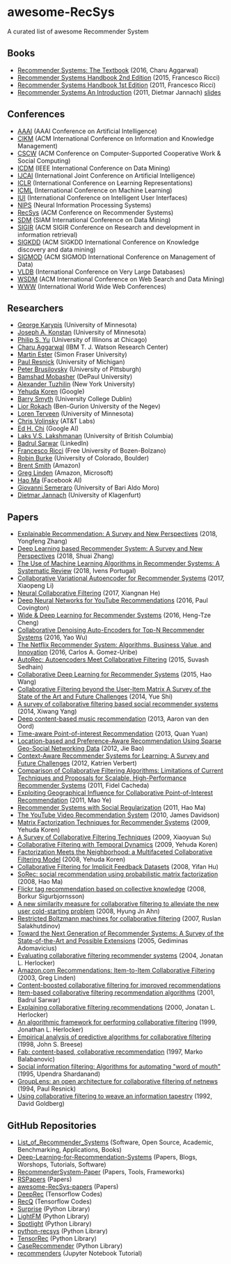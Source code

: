 # awesome-RecSys
A curated list of awesome Recommender System

## Books
* [Recommender Systems: The Textbook](http://pzs.dstu.dp.ua/DataMining/recom/bibl/1aggarwal_c_c_recommender_systems_the_textbook.pdf) (2016, Charu Aggarwal)
* [Recommender Systems Handbook 2nd Edition](https://edyaaleh.files.wordpress.com/2016/02/recommendersystemshandbook.pdf) (2015, Francesco Ricci)
* [Recommender Systems Handbook 1st Edition](https://www.cse.iitk.ac.in/users/nsrivast/HCC/Recommender_systems_handbook.pdf) (2011, Francesco Ricci)
* [Recommender Systems An Introduction](https://github.com/singmiya/recsys/raw/master/Recommender%20Systems%20An%20Introduction.pdf) (2011, Dietmar Jannach) [slides](http://www.recommenderbook.net/teaching-material/slides)

## Conferences
* [AAAI](https://www.aaai.org/) (AAAI Conference on Artificial Intelligence)
* [CIKM](http://www.cikmconference.org/) (ACM International Conference on Information and Knowledge Management)
* [CSCW](http://cscw.acm.org) (ACM Conference on Computer-Supported Cooperative Work & Social Computing)
* [ICDM](http://icdm2019.bigke.org/) (IEEE International Conference on Data Mining)
* [IJCAI](https://www.ijcai.org/) (International Joint Conference on Artificial Intelligence)
* [ICLR](https://iclr.cc/) (International Conference on Learning Representations)
* [ICML](https://icml.cc/) (International Conference on Machine Learning)
* [IUI](https://iui.acm.org) (International Conference on Intelligent User Interfaces)
* [NIPS](https://nips.cc/) (Neural Information Processing Systems)
* [RecSys](https://recsys.acm.org/) (ACM Conference on Recommender Systems)
* [SDM](https://www.siam.org/) (SIAM International Conference on Data Mining)
* [SIGIR](https://sigir.org/) (ACM SIGIR Conference on Research and development in information retrieval)
* [SIGKDD](https://www.kdd.org/) (ACM SIGKDD International Conference on Knowledge discovery and data mining)
* [SIGMOD](https://sigmod.org/) (ACM SIGMOD International Conference on Management of Data)
* [VLDB](https://www.vldb.org/) (International Conference on Very Large Databases)
* [WSDM](http://www.wsdm-conference.org/) (ACM International Conference on Web Search and Data Mining)
* [WWW](https://www.iw3c2.org/) (International World Wide Web Conferences)

## Researchers
* [George Karypis](http://glaros.dtc.umn.edu/gkhome/index.php) (University of Minnesota)
* [Joseph A. Konstan](http://konstan.umn.edu/) (University of Minnesota)
* [Philip S. Yu](https://www.cs.uic.edu/PSYu) (University of Illinons at Chicago)
* [Charu Aggarwal](http://www.charuaggarwal.net/) (IBM T. J. Watson Research Center)
* [Martin Ester](http://www.sfu.ca/computing/people/faculty/martinester/people.html) (Simon Fraser University)
* [Paul Resnick](http://presnick.people.si.umich.edu/) (University of Michigan)
* [Peter Brusilovsky](http://www.pitt.edu/~peterb/) (University of Pittsburgh)
* [Bamshad Mobasher](http://facweb.cs.depaul.edu/mobasher/) (DePaul University)
* [Alexander Tuzhilin](http://people.stern.nyu.edu/atuzhili/) (New York University)
* [Yehuda Koren](https://www.linkedin.com/in/yehuda-koren-8566147/) (Google)
* [Barry Smyth](https://barrysmyth.me/) (University College Dublin)
* [Lior Rokach](http://www.ise.bgu.ac.il/faculty/liorr/) (Ben-Gurion University of the Negev)
* [Loren Terveen](https://www-users.cs.umn.edu/~terveen/) (University of Minnesota)
* [Chris Volinsky](http://stats.research.att.com/volinsky/) (AT&T Labs)
* [Ed H. Chi](https://sites.google.com/view/edchi/) (Google AI)
* [Laks V.S. Lakshmanan](https://www.cs.ubc.ca/~laks/) (University of British Columbia)
* [Badrul Sarwar](https://www.linkedin.com/in/bmsarwar/) (LinkedIn)
* [Francesco Ricci](http://www.inf.unibz.it/~ricci/) (Free University of Bozen-Bolzano)
* [Robin Burke](http://www.that-recsys-lab.net/) (University of Colorado, Boulder)
* [Brent Smith](https://www.linkedin.com/in/brent-smith-2a1b8/) (Amazon)
* [Greg Linden](http://glinden.blogspot.com/) (Amazon, Microsoft)
* [Hao Ma](https://www.haoma.io/) (Facebook AI)
* [Giovanni Semeraro](http://www.di.uniba.it/~swap/index.php?n=Membri.Semeraro) (University of Bari Aldo Moro)
* [Dietmar Jannach](https://www.aau.at/en/ainf/research-groups/infsys/team/dietmar-jannach/) (University of Klagenfurt)

## Papers
* [Explainable Recommendation: A Survey and New Perspectives](https://arxiv.org/pdf/1804.11192) (2018, Yongfeng Zhang)
* [Deep Learning based Recommender System: A Survey and New Perspectives](https://arxiv.org/pdf/1707.07435.pdf) (2018, Shuai Zhang)
* [The Use of Machine Learning Algorithms in Recommender Systems: A Systematic Review](https://reader.elsevier.com/reader/sd/pii/S0957417417308333?token=629FE3F24671869A0ED00ED8313EEDBE01C0F96D9F897F4B66064976D8DA3DE886E16CC6442E066CAA20206FB8F3AF48) (2018, Ivens Portugal)
* [Collaborative Variational Autoencoder for Recommender Systems](http://eelxpeng.github.io/assets/paper/Collaborative_Variational_Autoencoder.pdf) (2017, Xiaopeng Li)
* [Neural Collaborative Filtering](https://www.comp.nus.edu.sg/~xiangnan/papers/ncf.pdf) (2017, Xiangnan He)
* [Deep Neural Networks for YouTube Recommendations](https://static.googleusercontent.com/media/research.google.com/ko//pubs/archive/45530.pdf) (2016, Paul Covington)
* [Wide & Deep Learning for Recommender Systems](https://arxiv.org/pdf/1606.07792.pdf) (2016, Heng-Tze Cheng)
* [Collaborative Denoising Auto-Encoders for Top-N Recommender Systems](http://alicezheng.org/papers/wsdm16-cdae.pdf) (2016, Yao Wu)
* [The Netflix Recommender System: Algorithms, Business Value, and Innovation](https://dl.acm.org/citation.cfm?id=2843948) (2016, Carlos A. Gomez-Uribe)
* [AutoRec: Autoencoders Meet Collaborative Filtering](http://users.cecs.anu.edu.au/~u5098633/papers/www15.pdf) (2015, Suvash Sedhain)
* [Collaborative Deep Learning for Recommender Systems](http://www.wanghao.in/paper/KDD15_CDL.pdf) (2015, Hao Wang)
* [Collaborative Filtering beyond the User-Item Matrix A Survey of the State of the Art and Future Challenges](https://github.com/daicoolb/RecommenderSystem-Paper/raw/master/Survey/Collaborative%20Filtering%20beyond%20the%20User-Item%20Matrix%20A%20Survey%20of%20the%20State%20of%20the%20Art%20and%20Future%20Challenges.pdf) (2014, Yue Shi)
* [A survey of collaborative filtering based social recommender systems](https://pdf.sciencedirectassets.com/271515/1-s2.0-S0140366414X00046/1-s2.0-S0140366413001722/main.pdf?x-amz-security-token=AgoJb3JpZ2luX2VjEMj%2F%2F%2F%2F%2F%2F%2F%2F%2F%2FwEaCXVzLWVhc3QtMSJHMEUCIQDfqVfj3lTXbtgVSR2pBZq0%2FgVFap0lle4qJ1FPsvbVrwIgLPGTpoLFWLtKuo9PGzi5Bk1LjibhZrxqC7IU5Q3ZMp4q4wMI0f%2F%2F%2F%2F%2F%2F%2F%2F%2F%2FARACGgwwNTkwMDM1NDY4NjUiDK2fc%2B8lkYgWEtK19Sq3AycB3OJrYhslde%2BVkBAEWW3%2FtB0RKge9yEs4Z6VK1rIX8s2dTHB20SZIFy0l2AQkkXjzCYNchjqRpyNUKguCLrQAzg6StNuOuNWzj6hMIh7sqAm4N30IPxcvSlbTrpml3GJfsa9hXNC8CHtVY4jwAMBcxpq%2BD38YrJLy%2FMPjcvX4eENMUf6%2FfQRphhlibMrWjK091A2ZSmcjThH5fELt4IBXm9%2BAnjDqT9FOxawzQWlW%2BHL4uDCoEW%2BpfwgRHZVE7FkeLsu6dMy5Gd7IJGcFLJF0c%2BbnFf4PEKl6W9LHzFG5gfwaXiezblGTC0BYBjwhfDYGx%2FhdCX6I0ux20GKhRiyQ7ARhOxklI9EtOrb3lxTPGcjUp8GQZIn7A5MN0tu%2FUIGb9QR%2F%2BZUzIIXELGVocIujri44EdeY9kncqG8T4HIcG8SoI0SwpnyjkiuzrOTW%2FZulX%2B1S%2BIPW7Rkd%2FxnA258XkyQxP28pGtsfX7mLbBWGuAATByTuhqUDunjssgTAWE%2F30mvqFvonkSCOcDHvwteMM7mhZLWrMYzNOYTs4Sd1zDXRIJOUiS%2FCOUk3ttYMpWr8mJ6vk4gw0cGe5wU6tAGfECJD5YVLosMCI8p35GRAttTCKwndENC43wi3%2B6ARoNFSkDw8cP8U%2FpGW5NylPOhbSpPJfdKkacfrZOjG8YFG6O2%2FNlcNuTSSYptOijsB7N9AACyVJ5%2Bb1EEzqsRR0E%2Fiv8yYjh8BB600FJXbigM8RlP38Rmw34ZwcEmbFQpDUE7P1EOJod2b2%2Fg3ZCVZzrHQiMHGbRw%2FQ6mKggco%2BO7%2F36eZ4HHUNgC8%2FP6GXEfZb1eJKOo%3D&AWSAccessKeyId=ASIAQ3PHCVTYVPVFKURP&Expires=1558686791&Signature=eEgN9oLeqj%2Bedxll9EXZvMeKEu4%3D&hash=078804dc5352d945cc864c282538dca0301ee32f7602856b06ca9baa9dc06c07&host=68042c943591013ac2b2430a89b270f6af2c76d8dfd086a07176afe7c76c2c61&pii=S0140366413001722&tid=spdf-93147d32-a68b-487f-b057-ee1af5731694&sid=ab25584891ef3044c429cab8cbcc0cafd093gxrqa&type=client) (2014, Xiwang Yang)
* [Deep content-based music recommendation](https://papers.nips.cc/paper/5004-deep-content-based-music-recommendation.pdf) (2013, Aaron van den Oord)
* [Time-aware Point-of-interest Recommendation](https://www.ntu.edu.sg/home/axsun/paper/sun_sigir13quan.pdf) (2013, Quan Yuan)
* [Location-based and Preference-Aware Recommendation Using Sparse Geo-Social Networking Data](https://www.microsoft.com/en-us/research/wp-content/uploads/2016/02/LocationRecommendation.pdf) (2012, Jie Bao)
* [Context-Aware Recommender Systems for Learning: A Survey and Future Challenges](https://ieeexplore.ieee.org/stamp/stamp.jsp?tp=&arnumber=6189308) (2012, Katrien Verbert)
* [Comparison of Collaborative Filtering Algorithms: Limitations of Current Techniques and Proposals for Scalable, High-Performance Recommender Systems](https://dl.acm.org/citation.cfm?id=1921593) (2011, Fidel Cacheda)
* [Exploiting Geographical Influence for Collaborative Point-of-Interest Recommendation](https://www.cse.cuhk.edu.hk/irwin.king.new/_media/presentations/p325.pdf) (2011, Mao Ye)
* [Recommender Systems with Social Regularization](http://citeseerx.ist.psu.edu/viewdoc/download?doi=10.1.1.352.9959&rep=rep1&type=pdf) (2011, Hao Ma)
* [The YouTube Video Recommendation System](https://www.inf.unibz.it/~ricci/ISR/papers/p293-davidson.pdf) (2010, James Davidson)
* [Matrix Factorization Techniques for Recommender Systems](https://datajobs.com/data-science-repo/Recommender-Systems-[Netflix].pdf) (2009, Yehuda Koren)
* [A Survey of Collaborative Filtering Techniques](http://downloads.hindawi.com/archive/2009/421425.pdf) (2009, Xiaoyuan Su)
* [Collaborative Filtering with Temporal Dynamics](http://citeseerx.ist.psu.edu/viewdoc/download?doi=10.1.1.379.1951&rep=rep1&type=pdf) (2009, Yehuda Koren)
* [Factorization Meets the Neighborhood: a Multifaceted Collaborative Filtering Model](https://www.cs.rochester.edu/twiki/pub/Main/HarpSeminar/Factorization_Meets_the_Neighborhood-_a_Multifaceted_Collaborative_Filtering_Model.pdf) (2008, Yehuda Koren)
* [Collaborative Filtering for Implicit Feedback Datasets](http://citeseerx.ist.psu.edu/viewdoc/download?doi=10.1.1.167.5120&rep=rep1&type=pdf) (2008, Yifan Hu)
* [SoRec: social recommendation using probabilistic matrix factorization](http://citeseerx.ist.psu.edu/viewdoc/download?doi=10.1.1.304.2464&rep=rep1&type=pdf) (2008, Hao Ma)
* [Flickr tag recommendation based on collective knowledge](http://www2008.org/papers/pdf/p327-sigurbjornssonA.pdf) (2008, Borkur Sigurbjornsson)
* [A new similarity measure for collaborative filtering to alleviate the new user cold-starting problem](https://pdf.sciencedirectassets.com/271625/1-s2.0-S0020025507X03876/1-s2.0-S0020025507003751/main.pdf?x-amz-security-token=AgoJb3JpZ2luX2VjEMj%2F%2F%2F%2F%2F%2F%2F%2F%2F%2FwEaCXVzLWVhc3QtMSJHMEUCIDUxHS7i%2BnKbDfeJ%2BKtpq4ABJ1JMB4DfiCn%2F%2F24ToxwCAiEAjRWv0ZtnD7lcMj7zcZPt2EvF6LylVI8dzQfX%2FvOOxYsq4wMI0P%2F%2F%2F%2F%2F%2F%2F%2F%2F%2FARACGgwwNTkwMDM1NDY4NjUiDCj9QzSHpzWCP9M9qyq3AyGjwmY90xzPRhzIfSP2ohRHnLiU8malvZNwyTNZJb%2BVtLL89a1coScrBoLLIyyHKhFcFw7Ub9R2bCpUSkvud1gAilB92tQdp5qsJUZv7o%2F5xfCtN8CGshMjaQF1ojPekpSRv1f9YFssbQmPPnxggShhTXSV1Bfq1PTC2NOBOxl0kBLwdzFWlnazJ8PaGR4W5B09quWtByiZYc1JJthejgyLv%2F8XqSoQww7W3kJDtqZ01sNMPUSzjRsN6RqiVtr2tcwz6Vjjd5Dp%2Fv847I5zrxWydqcXYW65V%2BwVwS1vQZEQQx8XSbX1Q%2BJdhlyId9iyiD4YzvyEwO2C32wmJpd7BvnPuJsx30YShHpFXstSglJ57rYihJIytQsK405tIDvQMarHhsFLM%2B3Aphl4N9TGZdpabFs0kLf9OeJ5UevmbmTbMN1nwK4y%2BDnF8q7ENv48JGHrDP3YRYHeg7ElJYeSYONi3aclq4mpMOVHn2s6CpadVTiItLY72asQXVRzw%2B6Pv3KfOxj1FO6uRGnx2hSj3OYxZtaGTa9s4fTM8DLilUsaa8GCkQMvkMZHIH4RB8NChBZpIXBZ5fYw%2F7We5wU6tAH7%2FLuE9twiLr7oaFeTMfCgf5cRKLel%2FZbesdlUfW6q3%2F4ObFaqTfSUnAUNkTgVOhgF%2BgljKnSbQBGnSYSGEx0NuPfkJVIVvn1Jp7mYRmp%2Frsjj0nFZfKnLL7JSX63eBAtsnz6P6Ciad4t4EDAvkShEwwcxqWh03%2Bt7ZJDpHmCO6UzdO%2FZmIXH7cAdacSGpzQ1MnKTVraaWM2qmT1xi9nLfvkY5LXjlxM%2FDwk74rfakIJddxGg%3D&AWSAccessKeyId=ASIAQ3PHCVTYQGHKKCNF&Expires=1558685703&Signature=gNOWzZURJNKfNFZ3qZ%2BImBvEPmM%3D&hash=eecacb531b50492bd2b2ed804af5c7354f26540c9a4b954f6c4b1b891ccd6a54&host=68042c943591013ac2b2430a89b270f6af2c76d8dfd086a07176afe7c76c2c61&pii=S0020025507003751&tid=spdf-30689e97-f30d-49c4-bcb5-b7730be5bb56&sid=ab25584891ef3044c429cab8cbcc0cafd093gxrqa&type=client) (2008, Hyung Jn Ahn)
* [Restricted Boltzmann machines for collaborative filtering](https://www.cs.toronto.edu/~rsalakhu/papers/rbmcf.pdf) (2007, Ruslan Salakhutdinov)
* [Toward the Next Generation of Recommender Systems: A Survey of the State-of-the-Art and Possible Extensions](http://pages.stern.nyu.edu/~atuzhili/pdf/TKDE-Paper-as-Printed.pdf) (2005, Gediminas Adomavicius)
* [Evaluating collaborative filtering recommender systems](https://grouplens.org/site-content/uploads/evaluating-TOIS-20041.pdf) (2004, Jonatan L. Herlocker)
* [Amazon.com Recommendations: Item-to-Item Collaborative Filtering](https://www.cs.umd.edu/~samir/498/Amazon-Recommendations.pdf) (2003, Greg Linden)
* [Content-boosted collaborative filtering for improved recommendations](https://www.cs.utexas.edu/~ml/papers/cbcf-aaai-02.pdf)
* [Item-based collaborative filtering recommendation algorithms](http://www.ra.ethz.ch/cdstore/www10/papers/pdf/p519.pdf) (2001, Badrul Sarwar)
* [Explaining collaborative filtering recommendations](https://grouplens.org/site-content/uploads/explain-CSCW-20001.pdf) (2000, Jonatan L. Herlocker)
* [An algorithmic framework for performing collaborative filtering](http://files.grouplens.org/papers/algs.pdf) (1999, Jonathan L. Herlocker)
* [Empirical analysis of predictive algorithms for collaborative filtering](https://arxiv.org/ftp/arxiv/papers/1301/1301.7363.pdf) (1998, John S. Breese)
* [Fab: content-based, collaborative recommendation](https://www.researchgate.net/profile/Marko_Balabanovic/publication/220426798_Fab_Content-Based_Collaborative_Recommendation/links/55af6ec208ae6aa568b3a7ef.pdf) (1997, Marko Balabanovic)
* [Social information filtering: Algorithms for automating "word of mouth"](http://citeseerx.ist.psu.edu/viewdoc/download?doi=10.1.1.30.6583&rep=rep1&type=pdf) (1995, Upendra Shardanand)
* [GroupLens: an open architecture for collaborative filtering of netnews](http://citeseerx.ist.psu.edu/viewdoc/download;jsessionid=0EE669AED51CA516AE8DD807338117DD?doi=10.1.1.53.9351&rep=rep1&type=pdf) (1994, Paul Resnick)
* [Using collaborative filtering to weave an information tapestry](http://bitsavers.org/pdf/xerox/parc/techReports/CSL-92-10_Using_Collaborative_Filtering_to_Weave_an_Information_Tapestry.pdf) (1992, David Goldberg)



## GitHub Repositories
* [List_of_Recommender_Systems](https://github.com/grahamjenson/list_of_recommender_systems) (Software, Open Source, Academic, Benchmarking, Applications, Books)
* [Deep-Learning-for-Recommendation-Systems](https://github.com/robi56/Deep-Learning-for-Recommendation-Systems) (Papers, Blogs, Worshops, Tutorials, Software)
* [RecommenderSystem-Paper](https://github.com/daicoolb/RecommenderSystem-Paper) (Papers, Tools, Frameworks)
* [RSPapers](https://github.com/hongleizhang/RSPapers) (Papers)
* [awesome-RecSys-papers](https://github.com/YuyangZhangFTD/awesome-RecSys-papers) (Papers)
* [DeepRec](https://github.com/cheungdaven/DeepRec) (Tensorflow Codes)
* [RecQ](https://github.com/Coder-Yu/RecQ) (Tensorflow Codes)
* [Surprise](https://github.com/NicolasHug/Surprise) (Python Library)
* [LightFM](https://github.com/lyst/lightfm) (Python Library)
* [Spotlight](https://github.com/maciejkula/spotlight) (Python Library)
* [python-recsys](https://github.com/ocelma/python-recsys) (Python Library)
* [TensorRec](https://github.com/jfkirk/tensorrec) (Python Library)
* [CaseRecommender](https://github.com/caserec/CaseRecommender) (Python Library)
* [recommenders](https://github.com/microsoft/recommenders) (Jupyter Notebook Tutorial)





